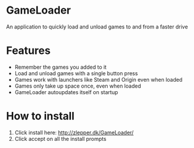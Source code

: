 # GameLoader
An application to quickly load and unload games to and from a faster drive

# Features
* Remember the games you added to it
* Load and unload games with a single button press
* Games work with launchers like Steam and Origin even when loaded
* Games only take up space once, even when loaded
* GameLoader autoupdates itself on startup

# How to install
1. Click install here: http://zlepper.dk/GameLoader/
2. Click accept on all the install prompts
